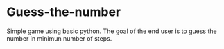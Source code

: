 # Guess-the-number
Simple game using basic python.
The goal of the end user is to guess the number in minimun number of steps.
